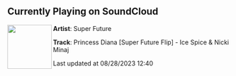 ## Currently Playing on SoundCloud

[<img align="left" width="100" src="https://i1.sndcdn.com/artworks-QASPnyFc6PB6iYSJ-KdWgxw-t500x500.jpg">](https://soundcloud.com/superxfuture/princess-diana-sf)

**Artist**: Super Future 

**Track**: Princess Diana [Super Future Flip] - Ice Spice & Nicki Minaj

Last updated at 08/28/2023 12:40
